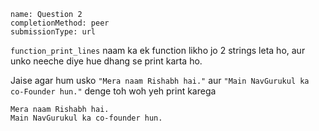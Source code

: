 ```ngMeta
name: Question 2
completionMethod: peer
submissionType: url
```

`function_print_lines` naam ka ek function likho jo 2 strings leta ho, aur unko neeche diye hue dhang se print karta ho.

Jaise agar hum usko `"Mera naam Rishabh hai."` aur `"Main NavGurukul ka co-Founder hun."` denge toh woh yeh print karega

```
Mera naam Rishabh hai.
Main NavGurukul ka co-founder hun.
```
